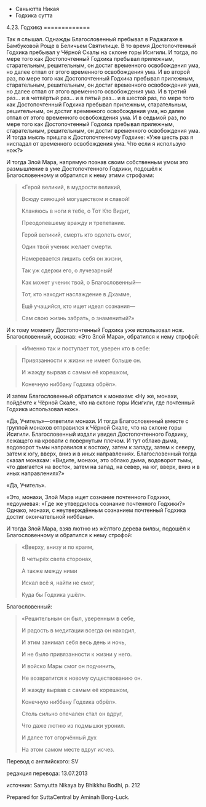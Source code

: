 









* Саньютта Никая
* Годхика сутта


4\.23\. Годхика
\=\=\=\=\=\=\=\=\=\=\=\=\=



Так я слышал\. Однажды Благословенный пребывал в Раджагахе в Бамбуковой Роще в Беличьем Святилище\. В то время Достопочтенный Годхика пребывал у Чёрной Скалы на склоне горы Исигили\. И тогда, по мере того как Достопочтенный Годхика пребывал прилежным, старательным, решительным, он достиг временного освобождения ума, но далее отпал от этого временного освобождения ума\. И во второй раз, по мере того как Достопочтенный Годхика пребывал прилежным, старательным, решительным, он достиг временного освобождения ума, но далее отпал от этого временного освобождения ума\. И в третий раз… и в четвёртый раз… и в пятый раз… и в шестой раз, по мере того как Достопочтенный Годхика пребывал прилежным, старательным, решительным, он достиг временного освобождения ума, но далее отпал от этого временного освобождения ума\. И в седьмой раз, по мере того как Достопочтенный Годхика пребывал прилежным, старательным, решительным, он достиг временного освобождения ума\. И тогда мысль пришла к Достопочтенному Годхике: «Уже шесть раз я ниспадал от временного освобождения ума\. Что если я использую нож?»


И тогда Злой Мара, напрямую познав своим собственным умом это размышление в уме Достопочтенного Годхики, подошёл к Благословенному и обратился к нему этими строфами:



> «Герой великий, в мудрости великий,  
> 
> Всюду сияющий могуществом и славой\!  
> 
> Кланяюсь в ноги я тебе, о Тот Кто Видит,  
> 
> Преодолевшему вражду и трепетание\.  
> 
>   
> 
> Герой великий, смерть кто одолеть смог,  
> 
> Один твой ученик желает смерти\.  
> 
> Намеревается лишить себя он жизни,  
> 
> Так уж сдержи его, о лучезарный\!  
> 
>   
> 
> Как может ученик твой, о Благословенный—  
> 
> Тот, кто находит наслаждение в Дхамме,  
> 
> Ещё учащийся, кто ищет идеал сознания—  
> 
> Сам свою жизнь забрать, о знаменитый?»


И к тому моменту Достопочтенный Годхика уже использовал нож\. Благословенный, осознав: «Это Злой Мара», обратился к нему строфой:



> «Именно так и поступает тот, уверен кто в себе:  
> 
> Привязанности к жизни не имеет больше он\.  
> 
> И жажду вырвав с самым её корешком,  
> 
> Конечную ниббану Годхика обрёл»\.


И затем Благословенный обратился к монахам: «Ну же, монахи, пойдёмте к Чёрной Скале, что на склоне горы Исигили, где почтенный Годхика использовал нож»\.


«Да, Учитель»—ответили монахи\. И тогда Благословенный вместе с группой монахов отправился к Чёрной Скале, что на склоне горы Исигили\. Благословенный издали увидел Достопочтенного Годхику, лежащего на кровати с повернутым плечом\. И тут облако дыма, водоворот тьмы направился к востоку, затем к западу, затем к северу, затем к югу, вверх, вниз и в иных направлениях\. Благословенный тогда сказал монахам: «Видите, монахи, это облако дыма, водоворот тьмы, что двигается на восток, затем на запад, на север, на юг, вверх, вниз и в иных направлениях?»


«Да, Учитель»\.


«Это, монахи, Злой Мара ищет сознание почтенного Годхики, недоумевая: «Где же утвердилось сознание почтенного Годхики?» Однако, монахи, с неутверждённым сознанием почтенный Годхика достиг окончательной ниббаны»\.


И тогда Злой Мара, взяв лютню из жёлтого дерева вилвы, подошёл к Благословенному и обратился к нему строфой:



> «Вверху, внизу и по краям,  
> 
> В четырёх света сторонах,  
> 
> А также между ними  
> 
> Искал всё я, найти не смог,  
> 
> Куда бы Годхика ушёл»\.


Благословенный:



> «Решительным он был, уверенным в себе,  
> 
> И радость в медитации всегда он находил,  
> 
> И этим занимал себя весь день и ночь,  
> 
> И не было привязанности к жизни у него\.  
> 
>   
> 
> И войско Мары смог он подчинить,  
> 
> Не возвратится к новому существованию он\.  
> 
> И жажду вырвав с самым её корешком,  
> 
> Конечную ниббану Годхика обрёл»\.  
> 
>   
> 
> Столь сильно опечален стал он вдруг,  
> 
> Что даже лютню из подмышки уронил\.  
> 
> И далее тот огорчённый дух  
> 
> На этом самом месте вдруг исчез\.



Перевод с английского: SV


редакция перевода: 13\.07\.2013


источник: Samyutta Nikaya by Bhikkhu Bodhi, p\. 212


Prepared for SuttaCentral by Aminah Borg\-Luck\.






